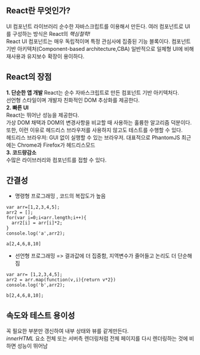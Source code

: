 
## React란 무엇인가?
UI 컴포넌트 라이브러리 
순수한 자바스크립트를 이용해서 만든다. 
여러 컴포넌트로 UI를 구성하는 방식은 React의 *핵심철학!*  
React UI 컴포넌트는 매우 독립적이며 특정 관심사에 집중된 기능 블록이다.
컴포넌트 기반 아키텍처(Component-based architecture,CBA) 
일반적으로 일체형 UI에 비해 재사용과 유지보수 확장이 용이하다.  

## React의 장점

**1. 단순한 앱 개발**   React는 순수 자바스크립트로 만든 컴포넌트 기반 아키텍처다.  
선언형 스타일이며 개발자 친화적인 DOM 추상화를 제공한다.   
**2. 빠른 UI**   
React는 뛰어난 성능을 제공한다.   
가상 DOM 채택과  DOM의 변경사항을 비교할 때 사용하는 훌륭한 알고리즘 덕분이다.  
또한, 이런 이유로 헤드리스 브라우저를 사용하지 않고도 테스트를 수행할 수 있다.  
헤드리스 브라우저: GUI 없이 실행할 수 있는 브라우저. 대표적으로 PhantomJS 최근에는 Chrome과 Firefox가 헤드리스모드   
**3. 코드량감소**  
수많은 라이브러리와 컴포넌트를 접할 수 있다.
  
## 간결성
- 명령형 프로그래밍 , 코드의 복잡도가 높음
```
var arr=[1,2,3,4,5];
arr2 = [];
for(var i=0;i<arr.length;i++){
  arr2[i] = arr[i]*2;
}
console.log('a',arr2);

a[2,4,6,8,10]  
```  

- 선언형 프로그래밍 => 결과값에 더 집중함, 지역변수가 줄어들고 논리도 더 단순해짐
```
var arr= [1,2,3,4,5];
arr2 = arr.map(function(v,i){return v*2})
console.log('b',arr2);

b[2,4,6,8,10];
```  
## 속도와 테스트 용이성  
꼭 필요한 부분만 갱신하여 내부 상태와 뷰를 같게만든다.  
*innerHTML* 요소 전체 또는 서버측 렌더링처럼 전체 페이지를 다시 렌더링하는 것에 비하면 성능이 뛰어남  




